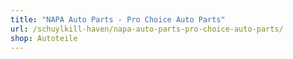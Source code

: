 ```yaml
---
title: "NAPA Auto Parts - Pro Choice Auto Parts"
url: /schuylkill-haven/napa-auto-parts-pro-choice-auto-parts/
shop: Autoteile
---
```

